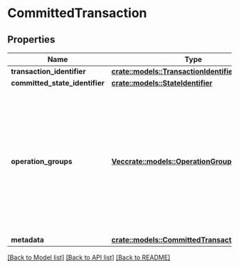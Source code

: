 # CommittedTransaction

## Properties

Name | Type | Description | Notes
------------ | ------------- | ------------- | -------------
**transaction_identifier** | [**crate::models::TransactionIdentifier**](TransactionIdentifier.md) |  | 
**committed_state_identifier** | [**crate::models::StateIdentifier**](StateIdentifier.md) |  | 
**operation_groups** | [**Vec<crate::models::OperationGroup>**](OperationGroup.md) | Transactions are split into operation groups which are roughly equivalent to ledger accounting entries where all credits have an equivalent debit amount. | 
**metadata** | [**crate::models::CommittedTransactionMetadata**](CommittedTransactionMetadata.md) |  | 

[[Back to Model list]](../README.md#documentation-for-models) [[Back to API list]](../README.md#documentation-for-api-endpoints) [[Back to README]](../README.md)


